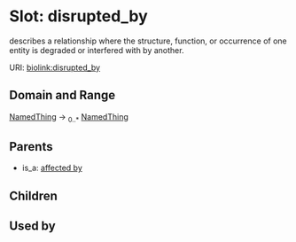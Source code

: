 
# Slot: disrupted_by


describes a relationship where the structure, function, or occurrence of one entity is degraded or interfered with by another.

URI: [biolink:disrupted_by](https://w3id.org/biolink/vocab/disrupted_by)


## Domain and Range

[NamedThing](NamedThing.md) ->  <sub>0..*</sub> [NamedThing](NamedThing.md)

## Parents

 *  is_a: [affected by](affected_by.md)

## Children


## Used by

